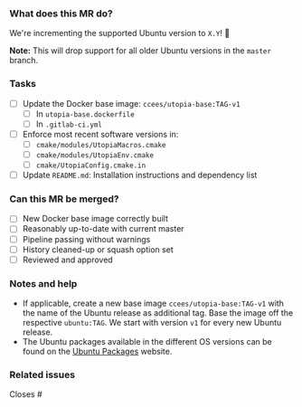 <!-- _Set the title to: "Update supported Ubuntu version to X.Y" -->
<!-- Replace X.Y with the Ubuntu version and TAG with the release name -->

### What does this MR do?

We're incrementing the supported Ubuntu version to `X.Y`! :tada:

**Note:** This will drop support for all older Ubuntu versions in the `master`
branch.

### Tasks

- [ ] Update the Docker base image: `ccees/utopia-base:TAG-v1`
  - [ ] In `utopia-base.dockerfile`
  - [ ] In `.gitlab-ci.yml`
- [ ] Enforce most recent software versions in:
  - [ ] `cmake/modules/UtopiaMacros.cmake`
  - [ ] `cmake/modules/UtopiaEnv.cmake`
  - [ ] `cmake/UtopiaConfig.cmake.in`
- [ ] Update `README.md`: Installation instructions and dependency list

### Can this MR be merged?

- [ ] New Docker base image correctly built
- [ ] Reasonably up-to-date with current master
- [ ] Pipeline passing without warnings
- [ ] History cleaned-up or squash option set
- [ ] Reviewed and approved  <!-- Assign a reviewer via the GitLab sidebar -->

### Notes and help

- If applicable, create a new base image `ccees/utopia-base:TAG-v1` with the
  name of the Ubuntu release as additional tag. Base the image off the
  respective `ubuntu:TAG`. We start with version `v1` for every new Ubuntu
  release.
- The Ubuntu packages available in the different OS versions can be found on
  the [Ubuntu Packages][ubuntu-packages] website.

### Related issues

Closes #

[ubuntu-packages]: https://packages.ubuntu.com/
